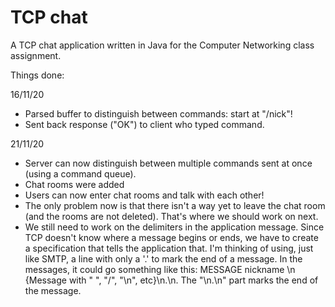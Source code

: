# TCP chat

A TCP chat application written in Java for the Computer Networking class assignment.

Things done:

16/11/20
* Parsed buffer to distinguish between commands: start at "/nick"!
* Sent back response ("OK") to client who typed command.

21/11/20
* Server can now distinguish between multiple commands sent at once (using a command queue).
* Chat rooms were added
* Users can now enter chat rooms and talk with each other!
* The only problem now is that there isn't a way yet to leave the chat room (and the rooms are not deleted). That's where we should work on next.
* We still need to work on the delimiters in the application message. Since TCP doesn't know where a message begins or ends, we have to create a specification that tells the application that. I'm thinking of using, just like SMTP, a line with only a '.' to mark the end of a message. In the messages, it could go something like this: MESSAGE nickname \n {Message with " ", "/", "\n", etc}\n.\n. The "\n.\n" part marks the end of the message.


